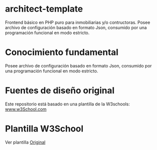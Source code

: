 # architect-template
Frontend básico en PHP puro para inmobiliarias y/o contructoras. Posee archivo de configuración basado en formato Json, consumido por una programación funcional en modo estricto.

# Conocimiento fundamental
Posee archivo de configuración basado en formato Json, consumido por una programación funcional en modo estricto.

# Fuentes de diseño original
Este repositorio está basado en una plantilla de la W3schools: <a href="https://www.w3schools.com/w3css/w3css_templates.asp" target="_blanck">www.w3School.com</a>

# Plantilla W3School
Ver plantilla <a href="https://www.w3schools.com/w3css/tryw3css_templates_architect.htm" target="_blanck">Original</a>
